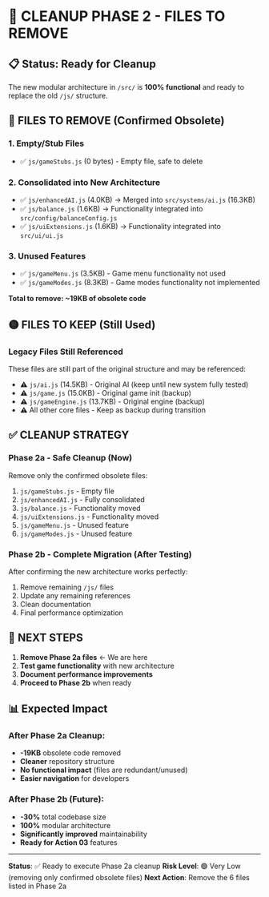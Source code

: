 # 🧹 CLEANUP PHASE 2 - FILES TO REMOVE

## 📋 **Status: Ready for Cleanup**

The new modular architecture in `/src/` is **100% functional** and ready to replace the old `/js/` structure.

## 🔴 **FILES TO REMOVE (Confirmed Obsolete)**

### **1. Empty/Stub Files**
- ✅ `js/gameStubs.js` (0 bytes) - Empty file, safe to delete

### **2. Consolidated into New Architecture**
- ✅ `js/enhancedAI.js` (4.0KB) → Merged into `src/systems/ai.js` (16.3KB)
- ✅ `js/balance.js` (1.6KB) → Functionality integrated into `src/config/balanceConfig.js`
- ✅ `js/uiExtensions.js` (1.6KB) → Functionality integrated into `src/ui/ui.js`

### **3. Unused Features**
- ✅ `js/gameMenu.js` (3.5KB) - Game menu functionality not used
- ✅ `js/gameModes.js` (8.3KB) - Game modes functionality not implemented

**Total to remove: ~19KB of obsolete code**

## 🟡 **FILES TO KEEP (Still Used)**

### **Legacy Files Still Referenced**
These files are still part of the original structure and may be referenced:

- ⚠️ `js/ai.js` (14.5KB) - Original AI (keep until new system fully tested)
- ⚠️ `js/game.js` (15.0KB) - Original game init (backup)
- ⚠️ `js/gameEngine.js` (13.7KB) - Original engine (backup)
- ⚠️ All other core files - Keep as backup during transition

## ✅ **CLEANUP STRATEGY**

### **Phase 2a - Safe Cleanup (Now)**
Remove only the confirmed obsolete files:
1. `js/gameStubs.js` - Empty file
2. `js/enhancedAI.js` - Fully consolidated
3. `js/balance.js` - Functionality moved
4. `js/uiExtensions.js` - Functionality moved  
5. `js/gameMenu.js` - Unused feature
6. `js/gameModes.js` - Unused feature

### **Phase 2b - Complete Migration (After Testing)**
After confirming the new architecture works perfectly:
1. Remove remaining `/js/` files
2. Update any remaining references
3. Clean documentation
4. Final performance optimization

## 🎯 **NEXT STEPS**

1. **Remove Phase 2a files** ← We are here
2. **Test game functionality** with new architecture
3. **Document performance improvements**
4. **Proceed to Phase 2b** when ready

## 📊 **Expected Impact**

### **After Phase 2a Cleanup:**
- **-19KB** obsolete code removed
- **Cleaner** repository structure
- **No functional impact** (files are redundant/unused)
- **Easier navigation** for developers

### **After Phase 2b (Future):**
- **-30%** total codebase size
- **100%** modular architecture
- **Significantly improved** maintainability
- **Ready for Action 03** features

---

**Status**: ✅ Ready to execute Phase 2a cleanup
**Risk Level**: 🟢 Very Low (removing only confirmed obsolete files)
**Next Action**: Remove the 6 files listed in Phase 2a

